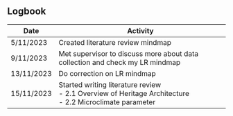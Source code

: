 ## Logbook

|  Date |  Activity |
| ----- |  ------- | 
| 5/11/2023 | Created literature review mindmap |
| 9/11/2023 | Met supervisor to discuss more about data collection and check my LR mindmap |
| 13/11/2023| Do correction on LR mindmap |
| 15/11/2023 | Started writing literature review<br> - 2.1 Overview of Heritage Architecture <br> - 2.2 Microclimate parameter |
